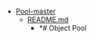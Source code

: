 - <a href = "E:\Node_projects\Node_Way\ArchivTSH_2\ArhivTimur_2\Pool-master\cat.Pool-master\dir.Pool-master.md">Pool-master</a>
    - <a href = "E:\Node_projects\Node_Way\ArchivTSH_2\ArhivTimur_2\Pool-master\README.md">README.md</a>
        - *# Object Pool
